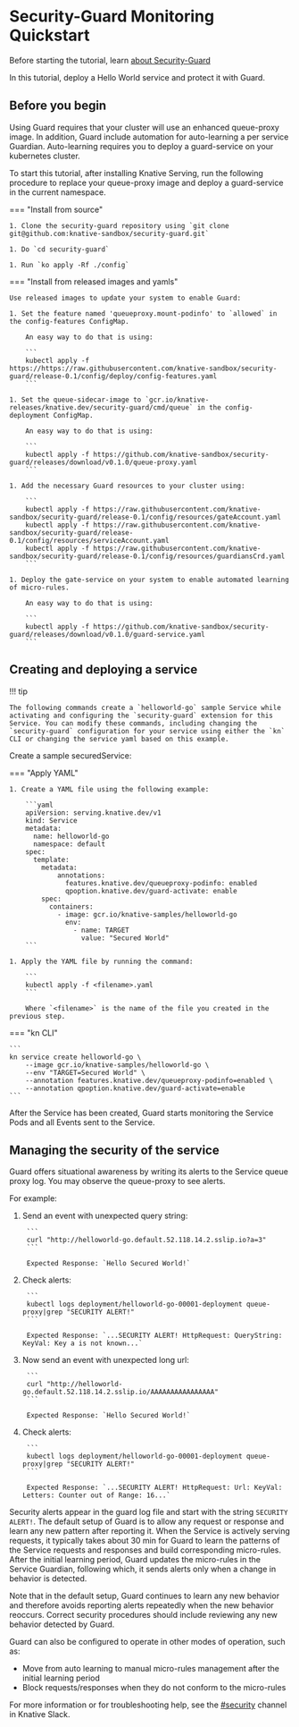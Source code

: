 # Security-Guard Monitoring Quickstart

Before starting the tutorial, learn [about Security-Guard](./security-guard-about.md)

In this tutorial, deploy a Hello World service and protect it with Guard.

## Before you begin

Using Guard requires that your cluster will use an enhanced queue-proxy image.
In addition, Guard include automation for auto-learning a per service Guardian. Auto-learning requires you to deploy a guard-service on your kubernetes cluster.

To start this tutorial, after installing Knative Serving, run the following procedure to replace your queue-proxy image and deploy a guard-service in the current namespace.

=== "Install from source"

    1. Clone the security-guard repository using `git clone git@github.com:knative-sandbox/security-guard.git`

    1. Do `cd security-guard`

    1. Run `ko apply -Rf ./config`

=== "Install from released images and yamls"

    Use released images to update your system to enable Guard:

    1. Set the feature named 'queueproxy.mount-podinfo' to `allowed` in the config-features ConfigMap.

        An easy way to do that is using:

        ```
        kubectl apply -f https://https://raw.githubusercontent.com/knative-sandbox/security-guard/release-0.1/config/deploy/config-features.yaml
        ```

    1. Set the queue-sidecar-image to `gcr.io/knative-releases/knative.dev/security-guard/cmd/queue` in the config-deployment ConfigMap.

        An easy way to do that is using:

        ```
        kubectl apply -f https://github.com/knative-sandbox/security-guard/releases/download/v0.1.0/queue-proxy.yaml
        ```

    1. Add the necessary Guard resources to your cluster using:

        ```
        kubectl apply -f https://raw.githubusercontent.com/knative-sandbox/security-guard/release-0.1/config/resources/gateAccount.yaml
        kubectl apply -f https://raw.githubusercontent.com/knative-sandbox/security-guard/release-0.1/config/resources/serviceAccount.yaml
        kubectl apply -f https://raw.githubusercontent.com/knative-sandbox/security-guard/release-0.1/config/resources/guardiansCrd.yaml
        ```

    1. Deploy the gate-service on your system to enable automated learning of micro-rules.

        An easy way to do that is using:

        ```
        kubectl apply -f https://github.com/knative-sandbox/security-guard/releases/download/v0.1.0/guard-service.yaml
        ```

## Creating and deploying a service

!!! tip

    The following commands create a `helloworld-go` sample Service while activating and configuring the `security-guard` extension for this Service. You can modify these commands, including changing the `security-guard` configuration for your service using either the `kn` CLI or changing the service yaml based on this example.

Create a sample securedService:

=== "Apply YAML"

    1. Create a YAML file using the following example:

        ```yaml
        apiVersion: serving.knative.dev/v1
        kind: Service
        metadata:
          name: helloworld-go
          namespace: default
        spec:
          template:
            metadata:
                annotations:
                  features.knative.dev/queueproxy-podinfo: enabled
                  qpoption.knative.dev/guard-activate: enable
            spec:
              containers:
                - image: gcr.io/knative-samples/helloworld-go
                  env:
                    - name: TARGET
                      value: "Secured World"
        ```

    1. Apply the YAML file by running the command:

        ```
        kubectl apply -f <filename>.yaml
        ```

        Where `<filename>` is the name of the file you created in the previous step.

=== "kn CLI"

    ```
    kn service create helloworld-go \
        --image gcr.io/knative-samples/helloworld-go \
        --env "TARGET=Secured World" \
        --annotation features.knative.dev/queueproxy-podinfo=enabled \
        --annotation qpoption.knative.dev/guard-activate=enable
    ```

After the Service has been created, Guard starts monitoring the Service Pods and all Events sent to the Service.

## Managing the security of the service

Guard offers situational awareness by writing its alerts to the Service queue proxy log. You may observe the queue-proxy to see alerts.

For example:

1. Send an event with unexpected query string:

        ```
        curl "http://helloworld-go.default.52.118.14.2.sslip.io?a=3"
        ```

        Expected Response: `Hello Secured World!`

1. Check alerts:

        ```
        kubectl logs deployment/helloworld-go-00001-deployment queue-proxy|grep "SECURITY ALERT!"
        ```

        Expected Response: `...SECURITY ALERT! HttpRequest: QueryString: KeyVal: Key a is not known...`

1. Now send an event with unexpected long url:

        ```
        curl "http://helloworld-go.default.52.118.14.2.sslip.io/AAAAAAAAAAAAAAAA"
        ```

        Expected Response: `Hello Secured World!`

1. Check alerts:

        ```
        kubectl logs deployment/helloworld-go-00001-deployment queue-proxy|grep "SECURITY ALERT!"
        ```

        Expected Response: `...SECURITY ALERT! HttpRequest: Url: KeyVal: Letters: Counter out of Range: 16...`

Security alerts appear in the guard log file and start with the string `SECURITY ALERT!`. The default setup of Guard is to allow any request or response and learn any new pattern after reporting it. When the Service is actively serving requests, it typically takes about 30 min for Guard to learn the patterns of the Service requests and responses and build corresponding micro-rules. After the initial learning period, Guard updates the micro-rules in the Service Guardian, following which, it sends alerts only when a change in behavior is detected.

Note that in the default setup, Guard continues to learn any new behavior and therefore avoids reporting alerts repeatedly when the new behavior reoccurs. Correct security procedures should include reviewing any new behavior detected by Guard.

Guard can also be configured to operate in other modes of operation, such as:

* Move from auto learning to manual micro-rules management after the initial learning period
* Block requests/responses when they do not conform to the micro-rules

For more information or for troubleshooting help, see the [#security](https://knative.slack.com/archives/CBYV1E0TG) channel in Knative Slack.
